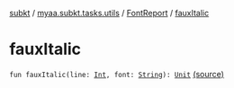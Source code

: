[subkt](../../index.md) / [myaa.subkt.tasks.utils](../index.md) / [FontReport](index.md) / [fauxItalic](./faux-italic.md)

# fauxItalic

`fun fauxItalic(line: `[`Int`](https://kotlinlang.org/api/latest/jvm/stdlib/kotlin/-int/index.html)`, font: `[`String`](https://kotlinlang.org/api/latest/jvm/stdlib/kotlin/-string/index.html)`): `[`Unit`](https://kotlinlang.org/api/latest/jvm/stdlib/kotlin/-unit/index.html) [(source)](https://github.com/Myaamori/SubKt/blob/0.1.9/src/main/kotlin/myaa/subkt/tasks/utils/fontvalidator.kt#L204)